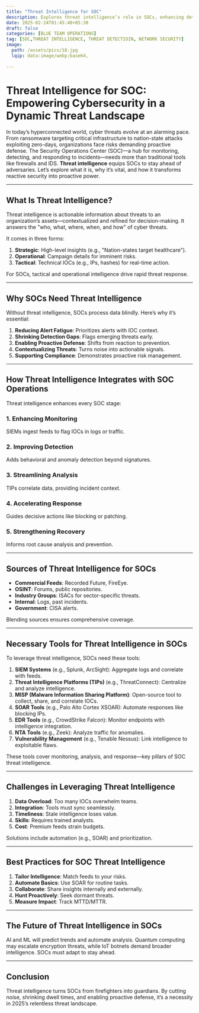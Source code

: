 ```yaml
---
title: "Threat Intelligence for SOC"
description: Explores threat intelligence’s role in SOCs, enhancing detection, response, and proactive defense with tools like MISP, SIEM, and SOAR in the evolving cyber threat landscape.
date: 2025-02-24T01:45:48+05:30
draft: false
categories: [BLUE TEAM OPERATIONS]
tag: [SOC,THREAT INTELLIGENCE, THREAT DETECTIOIN, NETWORK SECURITY]
image:
  path: /assets/pics/18.jpg
  lqip: data:image/webp;base64,
    
---
```

# Threat Intelligence for SOC: Empowering Cybersecurity in a Dynamic Threat Landscape

In today’s hyperconnected world, cyber threats evolve at an alarming pace. From ransomware targeting critical infrastructure to nation-state attacks exploiting zero-days, organizations face risks demanding proactive defense. The Security Operations Center (SOC)—a hub for monitoring, detecting, and responding to incidents—needs more than traditional tools like firewalls and IDS. **Threat intelligence** equips SOCs to stay ahead of adversaries. Let’s explore what it is, why it’s vital, and how it transforms reactive security into proactive power.

---

## What Is Threat Intelligence?

Threat intelligence is actionable information about threats to an organization’s assets—contextualized and refined for decision-making. It answers the "who, what, where, when, and how" of cyber threats.

It comes in three forms:

1. **Strategic**: High-level insights (e.g., "Nation-states target healthcare").
2. **Operational**: Campaign details for imminent risks.
3. **Tactical**: Technical IOCs (e.g., IPs, hashes) for real-time action.

For SOCs, tactical and operational intelligence drive rapid threat response.

---

## Why SOCs Need Threat Intelligence

Without threat intelligence, SOCs process data blindly. Here’s why it’s essential:

1. **Reducing Alert Fatigue**: Prioritizes alerts with IOC context.
2. **Shrinking Detection Gaps**: Flags emerging threats early.
3. **Enabling Proactive Defense**: Shifts from reaction to prevention.
4. **Contextualizing Threats**: Turns noise into actionable signals.
5. **Supporting Compliance**: Demonstrates proactive risk management.

---

## How Threat Intelligence Integrates with SOC Operations

Threat intelligence enhances every SOC stage:

### 1. Enhancing Monitoring  
SIEMs ingest feeds to flag IOCs in logs or traffic.

### 2. Improving Detection  
Adds behavioral and anomaly detection beyond signatures.

### 3. Streamlining Analysis  
TIPs correlate data, providing incident context.

### 4. Accelerating Response  
Guides decisive actions like blocking or patching.

### 5. Strengthening Recovery  
Informs root cause analysis and prevention.

---

## Sources of Threat Intelligence for SOCs

- **Commercial Feeds**: Recorded Future, FireEye.
- **OSINT**: Forums, public repositories.
- **Industry Groups**: ISACs for sector-specific threats.
- **Internal**: Logs, past incidents.
- **Government**: CISA alerts.

Blending sources ensures comprehensive coverage.

---

## Necessary Tools for Threat Intelligence in SOCs

To leverage threat intelligence, SOCs need these tools:

1. **SIEM Systems** (e.g., Splunk, ArcSight): Aggregate logs and correlate with feeds.
2. **Threat Intelligence Platforms (TIPs)** (e.g., ThreatConnect): Centralize and analyze intelligence.
3. **MISP (Malware Information Sharing Platform)**: Open-source tool to collect, share, and correlate IOCs.
4. **SOAR Tools** (e.g., Palo Alto Cortex XSOAR): Automate responses like blocking IPs.
5. **EDR Tools** (e.g., CrowdStrike Falcon): Monitor endpoints with intelligence integration.
6. **NTA Tools** (e.g., Zeek): Analyze traffic for anomalies.
7. **Vulnerability Management** (e.g., Tenable Nessus): Link intelligence to exploitable flaws.

These tools cover monitoring, analysis, and response—key pillars of SOC threat intelligence.

---

## Challenges in Leveraging Threat Intelligence

1. **Data Overload**: Too many IOCs overwhelm teams.
2. **Integration**: Tools must sync seamlessly.
3. **Timeliness**: Stale intelligence loses value.
4. **Skills**: Requires trained analysts.
5. **Cost**: Premium feeds strain budgets.

Solutions include automation (e.g., SOAR) and prioritization.

---

## Best Practices for SOC Threat Intelligence

1. **Tailor Intelligence**: Match feeds to your risks.
2. **Automate Basics**: Use SOAR for routine tasks.
3. **Collaborate**: Share insights internally and externally.
4. **Hunt Proactively**: Seek dormant threats.
5. **Measure Impact**: Track MTTD/MTTR.

---

## The Future of Threat Intelligence in SOCs

AI and ML will predict trends and automate analysis. Quantum computing may escalate encryption threats, while IoT botnets demand broader intelligence. SOCs must adapt to stay ahead.

---

## Conclusion

Threat intelligence turns SOCs from firefighters into guardians. By cutting noise, shrinking dwell times, and enabling proactive defense, it’s a necessity in 2025’s relentless threat landscape.

